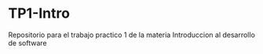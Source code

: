 # TP1-Intro
Repositorio para el trabajo practico 1 de la materia Introduccion al desarrollo de software
